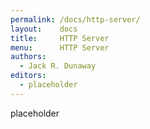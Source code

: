 ```yaml
---
permalink: /docs/http-server/
layout:    docs
title:     HTTP Server
menu:      HTTP Server
authors:
  - Jack R. Dunaway
editors:
  - placeholder
---
```


placeholder
